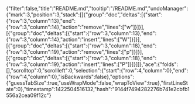 {"filter":false,"title":"README.md","tooltip":"/README.md","undoManager":{"mark":3,"position":3,"stack":[[{"group":"doc","deltas":[{"start":{"row":3,"column":13},"end":{"row":3,"column":14},"action":"remove","lines":["w"]}]}],[{"group":"doc","deltas":[{"start":{"row":3,"column":13},"end":{"row":3,"column":14},"action":"insert","lines":["W"]}]}],[{"group":"doc","deltas":[{"start":{"row":3,"column":18},"end":{"row":3,"column":19},"action":"remove","lines":["p"]}]}],[{"group":"doc","deltas":[{"start":{"row":3,"column":18},"end":{"row":3,"column":19},"action":"insert","lines":["P"]}]}]]},"ace":{"folds":[],"scrolltop":0,"scrollleft":0,"selection":{"start":{"row":4,"column":0},"end":{"row":4,"column":0},"isBackwards":false},"options":{"guessTabSize":true,"useWrapMode":false,"wrapToView":true},"firstLineState":0},"timestamp":1422504516132,"hash":"9144f7494282276b741e2cbfb1556a2cea09f12c"}